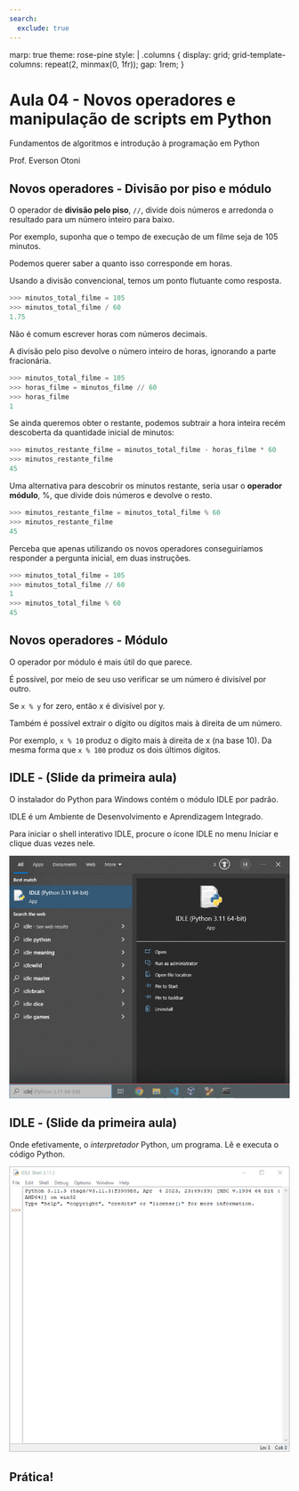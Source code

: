 ```yaml
---
search:
  exclude: true
---
```


marp: true
theme: rose-pine
style: |
  .columns {
    display: grid;
    grid-template-columns: repeat(2, minmax(0, 1fr));
    gap: 1rem;
  }

# Aula 04 - Novos operadores e manipulação de scripts em Python

Fundamentos de algoritmos e introdução à programação em Python

Prof. Everson Otoni


## Novos operadores - Divisão por piso e módulo

O operador de **divisão pelo piso**, `//`, divide dois números e arredonda o resultado para um número inteiro para baixo.


Por exemplo, suponha que o tempo de execução de um filme seja de 105 minutos.

Podemos querer saber a quanto isso corresponde em horas.

Usando a divisão convencional, temos um ponto flutuante como resposta.


```python
>>> minutos_total_filme = 105
>>> minutos_total_filme / 60
1.75
```


 

Não é comum escrever horas com números decimais. 

A divisão pelo piso devolve o número inteiro de horas, ignorando a parte fracionária.

```python
>>> minutos_total_filme = 105
>>> horas_filme = minutos_filme // 60
>>> horas_filme
1
```




Se ainda queremos obter o restante, podemos subtrair a hora inteira recém descoberta da quantidade inicial de minutos:

```python
>>> minutos_restante_filme = minutos_total_filme - horas_filme * 60
>>> minutos_restante_filme
45
```




Uma alternativa para descobrir os minutos restante, seria usar o **operador módulo**, %, que divide dois números e devolve o resto.

```python
>>> minutos_restante_filme = minutos_total_filme % 60
>>> minutos_restante_filme
45
```

Perceba que apenas utilizando os novos operadores conseguiríamos responder a pergunta inicial, em duas instruções.

```python
>>> minutos_total_filme = 105
>>> minutos_total_filme // 60
1
>>> minutos_total_filme % 60
45
```



## Novos operadores - Módulo

O operador por módulo é mais útil do que parece.

É possível, por meio de seu uso verificar se um número é divisível por outro.

Se `x % y` for zero, então x é divisível por y.

Também é possível extrair o dígito ou dígitos mais à direita de um número.

Por exemplo, `x % 10` produz o dígito mais à direita de x (na base 10).
Da mesma forma que `x % 100` produz os dois últimos dígitos.



## IDLE - (Slide da primeira aula) 

O instalador do Python para Windows contém o módulo IDLE por padrão.

IDLE é um Ambiente de Desenvolvimento e Aprendizagem Integrado.

Para iniciar o shell interativo IDLE, procure o ícone IDLE no menu Iniciar e clique duas vezes nele.

![w:450](https://raw.githubusercontent.com/eversonott/fundamentos-algoritmos/main/slides/md/imagens/idle.png)



## IDLE - (Slide da primeira aula) 

Onde efetivamente, o *interpretador* Python, um programa. Lê e executa o código Python.

![w:500](https://raw.githubusercontent.com/eversonott/fundamentos-algoritmos/main/slides/md/imagens/idle_uso.gif)



## Prática!



